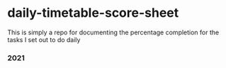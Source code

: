 # daily-timetable-score-sheet
This is simply a repo for documenting the percentage completion for the tasks I set out to do daily

### 2021


